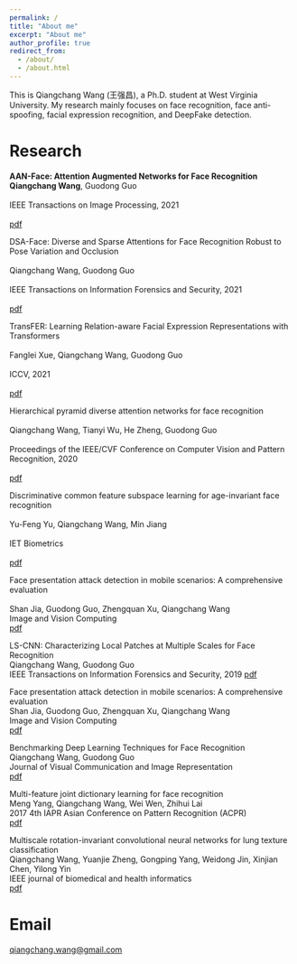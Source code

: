 ```yaml
---
permalink: /
title: "About me"
excerpt: "About me"
author_profile: true
redirect_from: 
  - /about/
  - /about.html
---
```


This is Qiangchang Wang (王强昌), a Ph.D. student at West Virginia University. My research mainly focuses on face recognition, face anti-spoofing, facial expression recognition, and DeepFake detection.

Research
======
**AAN-Face: Attention Augmented Networks for Face Recognition** <br>                                                                                           **Qiangchang Wang**, Guodong Guo<br>                                                                                                                               
IEEE Transactions on Image Processing, 2021<br>                                                                                                                   
[pdf](https://ieeexplore.ieee.org/abstract/document/9527125)

DSA-Face: Diverse and Sparse Attentions for Face Recognition Robust to Pose Variation and Occlusion<br>                                                           
Qiangchang Wang, Guodong Guo<br>                                                                                                                                   
IEEE Transactions on Information Forensics and Security, 2021<br>                                                                                                 
[pdf](https://ieeexplore.ieee.org/abstract/document/9526849)

TransFER: Learning Relation-aware Facial Expression Representations with Transformers<br>                                                                         
Fanglei Xue, Qiangchang Wang, Guodong Guo<br>                                                                                                                     
ICCV, 2021<br>                                                                                                                         
[pdf](https://arxiv.org/pdf/2108.11116.pdf)

Hierarchical pyramid diverse attention networks for face recognition<br>                                                                                           
Qiangchang Wang, Tianyi Wu, He Zheng, Guodong Guo<br>                                                                                                             
Proceedings of the IEEE/CVF Conference on Computer Vision and Pattern Recognition, 2020<br>                                                                       
[pdf](https://openaccess.thecvf.com/content_CVPR_2020/html/Wang_Hierarchical_Pyramid_Diverse_Attention_Networks_for_Face_Recognition_CVPR_2020_paper.html)

Discriminative common feature subspace learning for age-invariant face recognition<br>                                                                             
Yu-Feng Yu, Qiangchang Wang, Min Jiang<br>                                                                                                                         
IET Biometrics<br>                                                                                                                                                 
[pdf](https://digital-library.theiet.org/content/journals/10.1049/iet-bmt.2019.0104)

Face presentation attack detection in mobile scenarios: A comprehensive evaluation<br>                                                                             
Shan Jia, Guodong Guo, Zhengquan Xu, Qiangchang Wang                                                                                                               
Image and Vision Computing                                                                                                                                        
[pdf](https://www.sciencedirect.com/science/article/abs/pii/S0262885619304196)


LS-CNN: Characterizing Local Patches at Multiple Scales for Face Recognition                                                                                       
Qiangchang Wang, Guodong Guo                                                                                                                                       
IEEE Transactions on Information Forensics and Security, 2019
[pdf](https://ieeexplore.ieee.org/abstract/document/8865656)

Face presentation attack detection in mobile scenarios: A comprehensive evaluation                                                                                 
Shan Jia, Guodong Guo, Zhengquan Xu, Qiangchang Wang                                                                                                               
Image and Vision Computing                                                                                                                                        
[pdf](https://www.sciencedirect.com/science/article/abs/pii/S0262885619304196)

Benchmarking Deep Learning Techniques for Face Recognition                                                                                                         
Qiangchang Wang, Guodong Guo                                                                                                                                       
Journal of Visual Communication and Image Representation                                                                                                           
[pdf](https://www.sciencedirect.com/science/article/abs/pii/S1047320319302846)

Multi-feature joint dictionary learning for face recognition                                                                                                       
Meng Yang, Qiangchang Wang, Wei Wen, Zhihui Lai                                                                                                                   
2017 4th IAPR Asian Conference on Pattern Recognition (ACPR)                                                                                                       
[pdf](https://ieeexplore.ieee.org/abstract/document/8575896)

Multiscale rotation-invariant convolutional neural networks for lung texture classification                                                                       
Qiangchang Wang, Yuanjie Zheng, Gongping Yang, Weidong Jin, Xinjian Chen, Yilong Yin                                                                               
IEEE journal of biomedical and health informatics                                                                                                                 
[pdf](https://ieeexplore.ieee.org/abstract/document/7883849)

Email
======
qiangchang.wang@gmail.com

